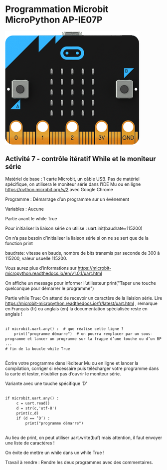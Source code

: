 # Programmation Microbit MicroPython AP-IE07P

![Image microbit](../Images/microbit-front.png)

## Activité 7 - contrôle itératif While et le moniteur série

Matériel de base : 1 carte Microbit, un câble USB.
Pas de matériel spécifique, on utilisera le moniteur série dans l’IDE Mu ou en ligne https://python.microbit.org/v/2 avec Google Chrome

Programme : Démarrage d’un programme sur un évènement

Variables : Aucune

Partie avant le while True

Pour initialiser la liaison série on utilise : uart.init(baudrate=115200)

On n’a pas besoin d’initialiser la liaison série si on ne se sert que de la fonction print

baudrate: vitesse en bauds, nombre de bits transmis par seconde de 300 à 115200, valeur usuelle 115200.

Vous aurez plus d’informations sur https://microbit-micropython.readthedocs.io/en/v1.0.1/uart.html

On affiche un message pour informer l’utilisateur
print("Taper une touche quelconque  pour démarrer le programme")

Partie while True:
On attend de recevoir un caractère de la liaision série.
Lire https://microbit-micropython.readthedocs.io/fr/latest/uart.html , remarque en Français (fr) ou anglais (en) la documentation spécialisée reste en anglais !

<pre>
<code>
if microbit.uart.any() :  # que réalise cette ligne ?
	print("programme démarre")  # on pourra remplacer par un sous-programme et lancer un programme sur la frappe d’une touche ou d’un BP ...
# fin de la boucle while True
</code>
</pre>

Écrire votre programme dans l’éditeur Mu ou en ligne et lancer la compilation, corriger si nécessaire puis télécharger votre programme dans la carte et tester, n’oublier pas d’ouvrir le moniteur série.

Variante avec une touche spécifique ‘D’

<pre>
<code>
if microbit.uart.any() :
	 c = uart.read()
	 d = str(c,'utf-8')
	 print(c,d)
	 if (d == ’D’) :
	     print("programme démarre")
</code>
</pre>

Au lieu de print, on peut utiliser uart.write(buf) mais attention, il faut envoyer une liste de caractères !

On évite de mettre un while dans un while True !

Travail à rendre : Rendre les deux programmes avec des commentaires.
